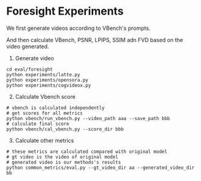 # Foresight Experiments

We first generate videos according to VBench's prompts.

And then calculate VBench, PSNR, LPIPS, SSIM adn FVD based on the video generated.

1. Generate video
```
cd eval/foresight
python experiments/latte.py
python experiments/opensora.py
python experiments/cogvideox.py
```

2. Calculate Vbench score
```
# vbench is calculated independently
# get scores for all metrics
python vbench/run_vbench.py --video_path aaa --save_path bbb
# calculate final score
python vbench/cal_vbench.py --score_dir bbb
```

3. Calculate other metrics
```
# these metrics are calculated compared with original model
# gt video is the video of original model
# generated video is our methods's results
python common_metrics/eval.py --gt_video_dir aa --generated_video_dir bb
```
